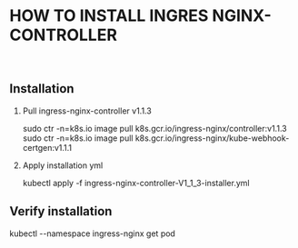 <h1>HOW TO INSTALL INGRES NGINX-CONTROLLER</h1>
<br/>
<h2>Installation</h2>
<ol>
    <li>Pull ingress-nginx-controller v1.1.3</li>
        <p>
            sudo ctr -n=k8s.io image pull k8s.gcr.io/ingress-nginx/controller:v1.1.3<br/>
            sudo ctr -n=k8s.io image pull k8s.gcr.io/ingress-nginx/kube-webhook-certgen:v1.1.1
        </p>
    <li>Apply installation yml</li>
        <p>
            kubectl apply -f ingress-nginx-controller-V1_1_3-installer.yml
        </p>
</ol>
<h2>Verify installation</h2>
<p>
    kubectl --namespace ingress-nginx get pod
</p>

